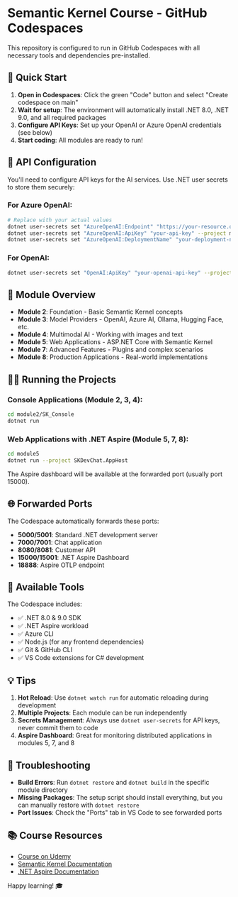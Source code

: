 # Semantic Kernel Course - GitHub Codespaces

This repository is configured to run in GitHub Codespaces with all necessary tools and dependencies pre-installed.

## 🚀 Quick Start

1. **Open in Codespaces**: Click the green "Code" button and select "Create codespace on main"
2. **Wait for setup**: The environment will automatically install .NET 8.0, .NET 9.0, and all required packages
3. **Configure API Keys**: Set up your OpenAI or Azure OpenAI credentials (see below)
4. **Start coding**: All modules are ready to run!

## 🔑 API Configuration

You'll need to configure API keys for the AI services. Use .NET user secrets to store them securely:

### For Azure OpenAI:
```bash
# Replace with your actual values
dotnet user-secrets set "AzureOpenAI:Endpoint" "https://your-resource.openai.azure.com/" --project module2/SK_Console
dotnet user-secrets set "AzureOpenAI:ApiKey" "your-api-key" --project module2/SK_Console
dotnet user-secrets set "AzureOpenAI:DeploymentName" "your-deployment-name" --project module2/SK_Console
```

### For OpenAI:
```bash
dotnet user-secrets set "OpenAI:ApiKey" "your-openai-api-key" --project module2/SK_Console
```

## 📁 Module Overview

- **Module 2**: Foundation - Basic Semantic Kernel concepts
- **Module 3**: Model Providers - OpenAI, Azure AI, Ollama, Hugging Face, etc.
- **Module 4**: Multimodal AI - Working with images and text
- **Module 5**: Web Applications - ASP.NET Core with Semantic Kernel
- **Module 7**: Advanced Features - Plugins and complex scenarios
- **Module 8**: Production Applications - Real-world implementations

## 🏃‍♂️ Running the Projects

### Console Applications (Module 2, 3, 4):
```bash
cd module2/SK_Console
dotnet run
```

### Web Applications with .NET Aspire (Module 5, 7, 8):
```bash
cd module5
dotnet run --project SKDevChat.AppHost
```

The Aspire dashboard will be available at the forwarded port (usually port 15000).

## 🌐 Forwarded Ports

The Codespace automatically forwards these ports:
- **5000/5001**: Standard .NET development server
- **7000/7001**: Chat application
- **8080/8081**: Customer API  
- **15000/15001**: .NET Aspire Dashboard
- **18888**: Aspire OTLP endpoint

## 🔧 Available Tools

The Codespace includes:
- ✅ .NET 8.0 & 9.0 SDK
- ✅ .NET Aspire workload
- ✅ Azure CLI
- ✅ Node.js (for any frontend dependencies)
- ✅ Git & GitHub CLI
- ✅ VS Code extensions for C# development

## 💡 Tips

1. **Hot Reload**: Use `dotnet watch run` for automatic reloading during development
2. **Multiple Projects**: Each module can be run independently
3. **Secrets Management**: Always use `dotnet user-secrets` for API keys, never commit them to code
4. **Aspire Dashboard**: Great for monitoring distributed applications in modules 5, 7, and 8

## 🐛 Troubleshooting

- **Build Errors**: Run `dotnet restore` and `dotnet build` in the specific module directory
- **Missing Packages**: The setup script should install everything, but you can manually restore with `dotnet restore`
- **Port Issues**: Check the "Ports" tab in VS Code to see forwarded ports

## 📚 Course Resources

- [Course on Udemy](https://www.udemy.com/course/building-smarter-ai-apps-with-semantic-kernel)
- [Semantic Kernel Documentation](https://learn.microsoft.com/en-us/semantic-kernel/)
- [.NET Aspire Documentation](https://learn.microsoft.com/en-us/dotnet/aspire/)

Happy learning! 🎓
